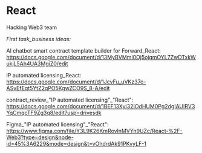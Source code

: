 # React
Hacking Web3 team

*First task_business ideas:*

AI chatbot smart contract template builder for Forward_React:
https://docs.google.com/document/d/13MyBVMml0Oj5ojqmOYL7ZwDTxkWukjL5Ah4UA3MgiZ0/edit

IP automated licensing_React:
https://docs.google.com/document/d/1JcvFu_uVKz37o-ASvEfEqt5YtZ2qPO5KgwZCO9S_8-A/edit

contract_review_"IP automated licensing"_"React": 
https://docs.google.com/document/d/1BEF13Xyi32IOdHUM0Pg2dgIAUIRV3YqCmqcTF9Zg3q8/edit?usp=drivesdk

Figma_"IP automated licensing"_"React": https://www.figma.com/file/Y3L9K26KmRovlnMVYn9UZc/React-%2F-Web3?type=design&node-id=45%3A6229&mode=design&t=vOhdrdAk91PKvyLF-1
